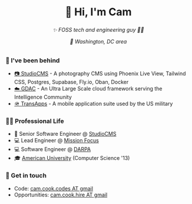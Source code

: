 <h1 align="center">👋 Hi, I'm Cam</h1>

### 

<h6 align="center">
✨ FOSS tech and engineering guy 🏳️‍🌈

📍 Washington, DC area
</h6>

### 

### 📐 I've been behind
* <a href="https://studiocms.io/" target="_blank" rel="noopener noreferrer">📷 StudioCMS</a> - A photography CMS using Phoenix Live View, Tailwind CSS, Postgres, Supabase, Fly.io, Oban, Docker
* <a href="https://www.meritalk.com/articles/nga-seeks-contractor-to-support-geoint-data-analytics-cloud/" target="_blank" rel="noopener noreferrer">☁️ GDAC</a> - An Ultra Large Scale cloud framework serving the Intelligence Community
* <a href="https://en.wikipedia.org/wiki/TransApps" target="_blank" rel="noopener noreferrer">🪖 TransApps</a> - A mobile application suite used by the US military

### 

### 👨‍💼 Professional Life 

* 📸 Senior Software Engineer @ <a href="https://studiocms.io/" target="_blank" rel="noopener noreferrer">StudioCMS</a>
* 💻 Lead Engineer @ <a href="https://missionfocus.com/" target="_blank" rel="noopener noreferrer">Mission Focus</a>
* 💻 Software Engineer @ <a href="https://darpa.mil/" target="_blank" rel="noopener noreferrer">DARPA</a>
* 🎓 <a href="https://american.edu/" target="_blank" rel="noopener noreferrer">American University</a> (Computer Science '13)

### 

### 💬 Get in touch 
* Code: <a href="mailto:cam.cook.codes@gmail.com" target="_blank" rel="noopener noreferrer">cam.cook.codes AT gmail</a>
* Opportunities: <a href="mailto:cam.cook.hire@gmail.com" target="_blank" rel="noopener noreferrer">cam.cook.hire AT gmail</a>
